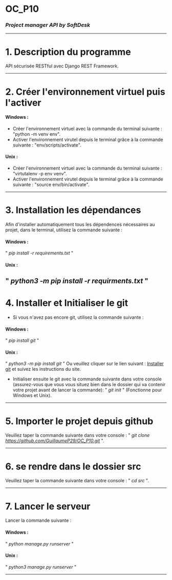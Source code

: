 # OC_P10
### *Project manager API by SoftDesk*

---


# 1. Description du programme
API sécurisée RESTful avec Django REST Framework.

---


# 2. Créer l'environnement virtuel puis l'activer
#### Windows :
* Créer l'environnement virtuel avec la commande du terminal suivante : "python -m venv env".
* Activer l'environnement virutel depuis le terminal grâce à la commande suivante : "env/scripts/activate".
#### Unix :
* Créer l'environnement virtuel avec la commande du terminal suivante : "virtutalenv -p env venv".
* Activer l'environnement virutel depuis le terminal grâce à la commande suivante : "source env/bin/activate".

---


# 3. Installation les dépendances
Afin d'installer automatiquement tous les dépendences nécessaires au projet, dans le terminal, utilisez la commande suivante :
#### Windows :
" *pip install -r requirements.txt* "
#### Unix :
" *python3 -m pip install -r requirments.txt* "
---


# 4. Installer et Initialiser le git
* Si vous n'avez pas encore git, utilisez la commande suivante :
#### Windows :
" *pip install git* "
#### Unix :
" *python3 -m pip install git* "
Ou veuillez cliquer sur le lien suivant : [Installer git](https://git-scm.com/downloads) et suivez les instructions du site.
* Initialiser ensuite le git avec la commande suivante dans votre console (assurez-vous que vous vous situez bien dans le dossier qui va contenir votre projet avant de lancer la commande): " *git init* " (Fonctionne pour Windows et Unix).

---


# 5. Importer le projet depuis github
Veuillez taper la commande suivante dans votre console : " *git clone https://github.com/GuillaumeP29/OC_P10.git* ".

---


# 6. se rendre dans le dossier src
Veuillez taper la commande suivante dans votre console : " *cd src* ".

---


# 7. Lancer le serveur
Lancer la commande suivante :
#### Windows :
" *python manage.py runserver* "
#### Unix :
" *python3 manage.py runserver* "

---